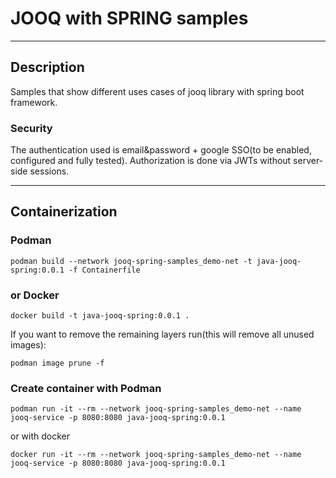 # JOOQ with SPRING samples

<hr/>

## Description

Samples that show different uses cases of jooq library with spring boot framework.

### Security

The authentication used is email&password + google SSO(to be enabled, configured and fully tested).
Authorization is done via JWTs without server-side sessions.

<hr/>

## Containerization

### Podman
```shell
podman build --network jooq-spring-samples_demo-net -t java-jooq-spring:0.0.1 -f Containerfile
```

### or Docker
```shell
docker build -t java-jooq-spring:0.0.1 .
```

If you want to remove the remaining layers run(this will remove all unused images):
```shell
podman image prune -f
```

### Create container with Podman

```shell
podman run -it --rm --network jooq-spring-samples_demo-net --name jooq-service -p 8080:8080 java-jooq-spring:0.0.1
```

or with docker
```shell
docker run -it --rm --network jooq-spring-samples_demo-net --name jooq-service -p 8080:8080 java-jooq-spring:0.0.1
```
